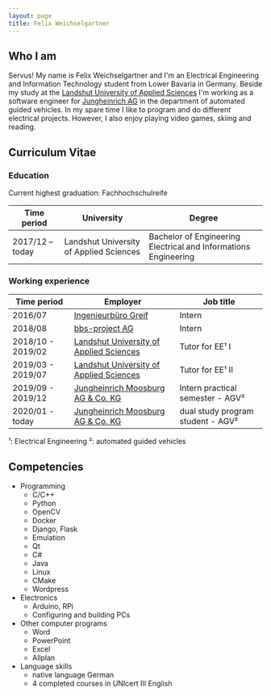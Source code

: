 ```yaml
---
layout: page
title: Felix Weichselgartner
---
```


## Who I am

Servus! My name is Felix Weichselgartner and I'm an Electrical Engineering and Information Technology student from Lower Bavaria in Germany. Beside my study at the [Landshut University of Applied Sciences](https://www.haw-landshut.de/) I'm working as a software engineer for [Jungheinrich AG](https://www.jungheinrich.de/) in the department of automated guided vehicles. In my spare time I like to program and do different electrical projects. However, I also enjoy playing video games, skiing and reading.

## Curriculum Vitae

### Education

Current highest graduation: Fachhochschulreife

| Time period     | University                              | Degree                                                          |
|-----------------|-----------------------------------------|-----------------------------------------------------------------|
| 2017/12 – today | Landshut University of Applied Sciences | Bachelor of Engineering Electrical and Informations Engineering |

### Working experience

| Time period       | Employer                                                                | Job title                         |
|-------------------|-------------------------------------------------------------------------|-----------------------------------|
| 2016/07           | [Ingenieurbüro Greif](http://ib-greif.de/index.htm)                     | Intern                            |
| 2018/08           | [bbs-project AG](https://cargocollective.com/bbsproject)                | Intern                            |
| 2018/10 - 2019/02 | [Landshut University of Applied Sciences](https://www.haw-landshut.de/) | Tutor for EE¹ I                   |
| 2019/03 - 2019/07 | [Landshut University of Applied Sciences](https://www.haw-landshut.de/) | Tutor for EE¹ II                  |
| 2019/09 - 2019/12 | [Jungheinrich Moosburg AG & Co. KG](https://www.jungheinrich.de/)       | Intern practical semester - AGV²  |
| 2020/01 - today   | [Jungheinrich Moosburg AG & Co. KG](https://www.jungheinrich.de/)       | dual study program student - AGV² |

¹: Electrical Engineering
²: automated guided vehicles

## Competencies

* Programming
  * C/C++
  * Python
  * OpenCV
  * Docker
  * Django, Flask
  * Emulation
  * Qt
  * C#
  * Java
  * Linux
  * CMake
  * Wordpress
* Electronics
  * Arduino, RPi
  * Configuring and building PCs
* Other computer programs
  * Word
  * PowerPoint
  * Excel
  * Allplan
* Language skills
  * native language German
  * 4 completed courses in UNIcert III English
